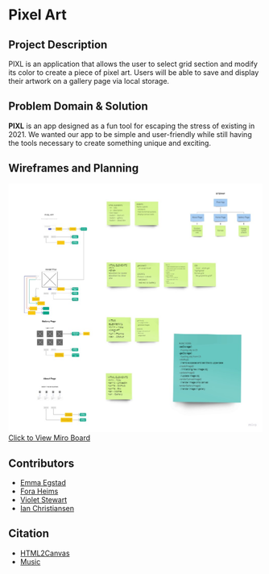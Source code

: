 # Pixel Art 
## Project Description
PIXL is an application that allows the user to select grid section and modify its color to create a piece of pixel art. Users will be able to save and display their artwork on a gallery page via local storage. 

## Problem Domain & Solution
**PIXL** is an app designed as a fun tool for escaping the stress of existing in 2021. We wanted our app to be simple and user-friendly while still having the tools necessary to create something unique and exciting.

## Wireframes and Planning
![wireframes](./assets/wireframes.jpg)
[Click to View Miro Board](https://miro.com/app/board/o9J_lmmhXG8=/?invite_link_id=93017899949)

## Contributors
* [Emma Egstad](https://github.com/emmaegstad)
* [Fora Heims](https://github.com/fora-heims)
* [Violet Stewart](https://github.com/VioletKatrinStewart)
* [Ian Christiansen](https://github.com/ian-christiansen)

## Citation
* [HTML2Canvas](https://html2canvas.hertzen.com/)
* [Music](http://www.soundimage.org)
